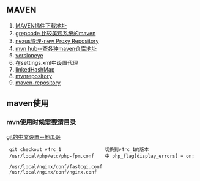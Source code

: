 ## MAVEN
1. [MAVEN插件下载地址](http://repo1.maven.org/maven2/org/apache/maven/plugins/maven-surefire-plugin/2.7.1/)
2. [grepcode 比较美观系统的maven](http://grepcode.com)
3. [nexus管理-new Proxy Repository](http://www.andrejkoelewijn.com/wp/2010/03/09/getting-started-with-nexus-maven-repository-manager/)
4. [mvn hub--查各种maven仓库地址](http://mavenhub.com/mvn/central)
5. [versioneye](https://www.versioneye.com/package/org~springframework--spring-test/version/0)
6. 在settings.xml中设置代理
7. [linkedHashMap](http://blog.csdn.net/ainibaifenbai/article/details/6782836)
8. [mvnrepository](http://mvnrepository.com/artifact/org.imgscalr/imgscalr-lib/4.2)
9. [maven-repository](http://maven-repository.com/artifact/org.restlet.jee/org.restlet.ext.xstream/2.0.15)

## maven使用

### mvn使用时候需要清目录

[git的中文设置--地瓜哥](http://www.diguage.com/archives/26.html)


     git checkout v4rc_1                切换到v4rc_1的版本
     /usr/local/php/etc/php-fpm.conf    中 php_flag[display_errors] = on;
     
     /usr/local/nginx/conf/fastcgi.conf
     /usr/local/nginx/conf/nginx.conf
